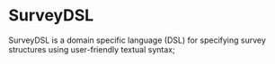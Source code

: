 # SurveyDSL
SurveyDSL is a domain specific language (DSL) for specifying survey structures using user-friendly textual syntax;
